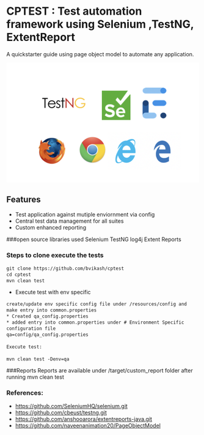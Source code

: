# CPTEST : Test automation framework using Selenium ,TestNG, ExtentReport

A quickstarter guide using page object model to automate any application.

![](cptest_tool.png)

## Features
* Test application against mutiple enviornment via config
* Central test data management for all suites
* Custom enhanced reporting

###open source libraries used
Selenium
TestNG
log4j
Extent Reports

### Steps to clone execute the tests
```
git clone https://github.com/bvikash/cptest
cd cptest
mvn clean test
```
* Execute test with env specific
```
create/update env specific config file under /resources/config and make entry into common.properties
* Created qa_config.properties
* added entry into common.properties under # Environment Specific configuration file
qa=config/qa_config.properties

Execute test:

mvn clean test -Denv=qa
```
###Reports
Reports are available under /target/custom_report folder after running mvn clean test



### References:
* https://github.com/SeleniumHQ/selenium.git
* https://github.com/cbeust/testng.git
* https://github.com/anshooarora/extentreports-java.git
* https://github.com/naveenanimation20/PageObjectModel
